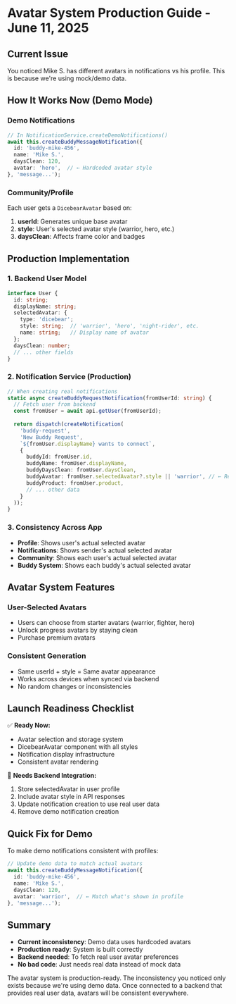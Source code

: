 # Avatar System Production Guide - June 11, 2025

## Current Issue
You noticed Mike S. has different avatars in notifications vs his profile. This is because we're using mock/demo data.

## How It Works Now (Demo Mode)

### Demo Notifications
```typescript
// In NotificationService.createDemoNotifications()
await this.createBuddyMessageNotification({
  id: 'buddy-mike-456',
  name: 'Mike S.',
  daysClean: 120,
  avatar: 'hero',  // ← Hardcoded avatar style
}, 'message...');
```

### Community/Profile
Each user gets a `DicebearAvatar` based on:
1. **userId**: Generates unique base avatar
2. **style**: User's selected avatar style (warrior, hero, etc.)
3. **daysClean**: Affects frame color and badges

## Production Implementation

### 1. Backend User Model
```typescript
interface User {
  id: string;
  displayName: string;
  selectedAvatar: {
    type: 'dicebear';
    style: string;  // 'warrior', 'hero', 'night-rider', etc.
    name: string;   // Display name of avatar
  };
  daysClean: number;
  // ... other fields
}
```

### 2. Notification Service (Production)
```typescript
// When creating real notifications
static async createBuddyRequestNotification(fromUserId: string) {
  // Fetch user from backend
  const fromUser = await api.getUser(fromUserId);
  
  return dispatch(createNotification(
    'buddy-request',
    'New Buddy Request',
    `${fromUser.displayName} wants to connect`,
    {
      buddyId: fromUser.id,
      buddyName: fromUser.displayName,
      buddyDaysClean: fromUser.daysClean,
      buddyAvatar: fromUser.selectedAvatar?.style || 'warrior', // ← Real avatar
      buddyProduct: fromUser.product,
      // ... other data
    }
  ));
}
```

### 3. Consistency Across App
- **Profile**: Shows user's actual selected avatar
- **Notifications**: Shows sender's actual selected avatar
- **Community**: Shows each user's actual selected avatar
- **Buddy System**: Shows each buddy's actual selected avatar

## Avatar System Features

### User-Selected Avatars
- Users can choose from starter avatars (warrior, fighter, hero)
- Unlock progress avatars by staying clean
- Purchase premium avatars

### Consistent Generation
- Same userId + style = Same avatar appearance
- Works across devices when synced via backend
- No random changes or inconsistencies

## Launch Readiness Checklist

✅ **Ready Now:**
- Avatar selection and storage system
- DicebearAvatar component with all styles
- Notification display infrastructure
- Consistent avatar rendering

🔧 **Needs Backend Integration:**
1. Store selectedAvatar in user profile
2. Include avatar style in API responses
3. Update notification creation to use real user data
4. Remove demo notification creation

## Quick Fix for Demo
To make demo notifications consistent with profiles:

```typescript
// Update demo data to match actual avatars
await this.createBuddyMessageNotification({
  id: 'buddy-mike-456',
  name: 'Mike S.',
  daysClean: 120,
  avatar: 'warrior',  // ← Match what's shown in profile
}, 'message...');
```

## Summary
- **Current inconsistency**: Demo data uses hardcoded avatars
- **Production ready**: System is built correctly
- **Backend needed**: To fetch real user avatar preferences
- **No bad code**: Just needs real data instead of mock data

The avatar system is production-ready. The inconsistency you noticed only exists because we're using demo data. Once connected to a backend that provides real user data, avatars will be consistent everywhere. 